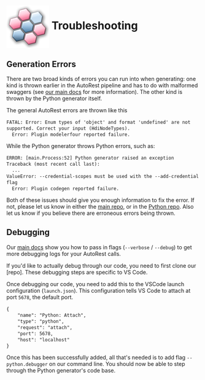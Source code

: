 # <img align="center" src="./images/logo.png">  Troubleshooting

## Generation Errors

There are two broad kinds of errors you can run into when generating: one kind is thrown earlier in the AutoRest pipeline and has to do with malformed swaggers (see [our main docs][main_docs] for more information). The other kind is thrown by the Python generator itself.

The general AutoRest errors are thrown like this

```
FATAL: Error: Enum types of 'object' and format 'undefined' are not supported. Correct your input (HdiNodeTypes).
  Error: Plugin modelerfour reported failure.
```

While the Python generator throws Python errors, such as:

```
ERROR: [main.Process:52] Python generator raised an exception
Traceback (most recent call last):
  ...
ValueError: --credential-scopes must be used with the --add-credential flag
  Error: Plugin codegen reported failure.
```

Both of these issues should give you enough information to fix the error. If not, please let us know in either the [main repo][autorest_issues], or in the [Python repo][autorest_python_issues]. Also let us know if you believe
there are erroneous errors being thrown.

## Debugging

Our [main docs][main_debugging] show you how to pass in flags (`--verbose` / `--debug`) to get more debugging logs for your AutoRest calls.

If you'd like to actually debug through our code, you need to first clone our [repo]. These debugging steps are specific to VS Code.

Once debugging our code, you need to add this to the VSCode launch configuration (`launch.json`). This configuration tells VS Code to attach at port `5678`, the default port.

```
{
    "name": "Python: Attach",
    "type": "python",
    "request": "attach",
    "port": 5678,
    "host": "localhost"
}
```

Once this has been successfully added, all that's needed is to add flag `--python.debugger` on our command line. You should now be able to step through the Python generator's code base.

<!-- LINKS -->
[main_docs]: https://github.com/Azure/autorest/tree/master/docs/troubleshooting.md
[autorest_issues]: https://github.com/Azure/autorest/issues
[autorest_python_issues]: https://github.com/Azure/autorest.python/issues
[main_debugging]: https://github.com/Azure/autorest/tree/master/docs/troubleshooting.md#debugging
[autorest_python_repo]: https://github.com/Azure/autorest.python/tree/main